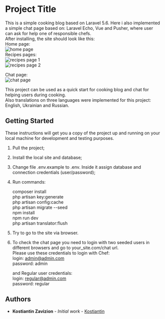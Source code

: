 # Project Title

This is a simple cooking blog based on Laravel 5.6. Here i also implemented a simple chat page based on: Laravel Echo, Vue and Pusher, where user can ask for help one of responsible chefs.  
After installing, the site should look like this:  
  Home page:  
  ![home page](https://www.dropbox.com/s/5obh1ipxjc3u80e/screencapture-cookme-int-ru-2018-06-24-14_02_13.png?dl=0 "home page")  
  Recipes pages:  
    ![recipes page 1](https://www.dropbox.com/s/vxxlxkkawxy5rjv/screencapture-cookme-int-en-recipes-simple-2018-06-24-14_04_05.png?dl=0 "recipes page 1")  
    ![recipes page 2](https://www.dropbox.com/s/wdr9pg4ra0vvylb/screencapture-cookme-int-en-recipes-breakfast-2018-06-24-14_03_33.png?dl=0 "recipes page 2")  
      
  Chat page:  
  ![chat page](https://www.dropbox.com/s/8crmb2jn7i4o1st/screencapture-cookme-int-en-chat-2018-06-24-15_10_52.png?dl=0 "chat page")  

This project can be used as a quick start for cooking blog and chat for helping users during cooking.  
Also translations on three languages were implemented for this project: English, Ukrainian and Russian.  

## Getting Started

These instructions will get you a copy of the project up and running on your local machine for development and testing purposes.

1) Pull the project;

2) Install the local site and database;

3) Change file .env.example to .env. Inside it assign database and connection credentials (user/password);

4) Run commands:  
     
     composer install  
     php artisan key:generate  
     php artisan config:cache  
     php artisan migrate --seed  
     npm install  
     npm run dev  
     php artisan translator:flush  
     
5) Try to go to the site via browser.

6) To check the chat page you need to login with two seeded users in different browsers and go to your_site.com/chat url.  
   Please use these credentials to login with Chef:  
     login: admin@admin.com  
     password: admin  
     
   and Regular user credentials:  
     login: regular@admin.com  
     password: regular  
     
## Authors

* **Kostiantin Zavizion** - *Initial work* - [Kostiantin](https://github.com/Kostiantin)
